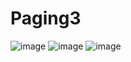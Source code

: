 # Paging3

![image](https://user-images.githubusercontent.com/92223568/185778906-7f256784-0beb-491c-bd94-6f31b78544b0.png)
![image](https://user-images.githubusercontent.com/92223568/185778912-1045740e-f1e2-4424-aa0b-1c81f2be1578.png)
![image](https://user-images.githubusercontent.com/92223568/185778915-0c75a399-1059-4f4c-afc9-27d0f254e094.png)


